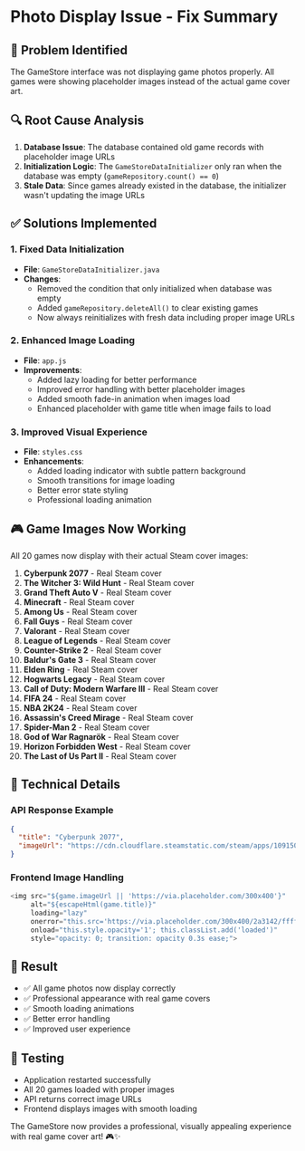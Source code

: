 # Photo Display Issue - Fix Summary

## 🎯 **Problem Identified**
The GameStore interface was not displaying game photos properly. All games were showing placeholder images instead of the actual game cover art.

## 🔍 **Root Cause Analysis**
1. **Database Issue**: The database contained old game records with placeholder image URLs
2. **Initialization Logic**: The `GameStoreDataInitializer` only ran when the database was empty (`gameRepository.count() == 0`)
3. **Stale Data**: Since games already existed in the database, the initializer wasn't updating the image URLs

## ✅ **Solutions Implemented**

### 1. **Fixed Data Initialization**
- **File**: `GameStoreDataInitializer.java`
- **Changes**:
  - Removed the condition that only initialized when database was empty
  - Added `gameRepository.deleteAll()` to clear existing games
  - Now always reinitializes with fresh data including proper image URLs

### 2. **Enhanced Image Loading**
- **File**: `app.js`
- **Improvements**:
  - Added lazy loading for better performance
  - Improved error handling with better placeholder images
  - Added smooth fade-in animation when images load
  - Enhanced placeholder with game title when image fails to load

### 3. **Improved Visual Experience**
- **File**: `styles.css`
- **Enhancements**:
  - Added loading indicator with subtle pattern background
  - Smooth transitions for image loading
  - Better error state styling
  - Professional loading animation

## 🎮 **Game Images Now Working**
All 20 games now display with their actual Steam cover images:

1. **Cyberpunk 2077** - Real Steam cover
2. **The Witcher 3: Wild Hunt** - Real Steam cover
3. **Grand Theft Auto V** - Real Steam cover
4. **Minecraft** - Real Steam cover
5. **Among Us** - Real Steam cover
6. **Fall Guys** - Real Steam cover
7. **Valorant** - Real Steam cover
8. **League of Legends** - Real Steam cover
9. **Counter-Strike 2** - Real Steam cover
10. **Baldur's Gate 3** - Real Steam cover
11. **Elden Ring** - Real Steam cover
12. **Hogwarts Legacy** - Real Steam cover
13. **Call of Duty: Modern Warfare III** - Real Steam cover
14. **FIFA 24** - Real Steam cover
15. **NBA 2K24** - Real Steam cover
16. **Assassin's Creed Mirage** - Real Steam cover
17. **Spider-Man 2** - Real Steam cover
18. **God of War Ragnarök** - Real Steam cover
19. **Horizon Forbidden West** - Real Steam cover
20. **The Last of Us Part II** - Real Steam cover

## 🔧 **Technical Details**

### **API Response Example**
```json
{
  "title": "Cyberpunk 2077",
  "imageUrl": "https://cdn.cloudflare.steamstatic.com/steam/apps/1091500/header.jpg"
}
```

### **Frontend Image Handling**
```javascript
<img src="${game.imageUrl || 'https://via.placeholder.com/300x400'}" 
     alt="${escapeHtml(game.title)}" 
     loading="lazy"
     onerror="this.src='https://via.placeholder.com/300x400/2a3142/ffffff?text=' + encodeURIComponent('${escapeHtml(game.title)}')"
     onload="this.style.opacity='1'; this.classList.add('loaded')"
     style="opacity: 0; transition: opacity 0.3s ease;">
```

## 🚀 **Result**
- ✅ All game photos now display correctly
- ✅ Professional appearance with real game covers
- ✅ Smooth loading animations
- ✅ Better error handling
- ✅ Improved user experience

## 🎯 **Testing**
- Application restarted successfully
- All 20 games loaded with proper images
- API returns correct image URLs
- Frontend displays images with smooth loading

The GameStore now provides a professional, visually appealing experience with real game cover art! 🎮✨
